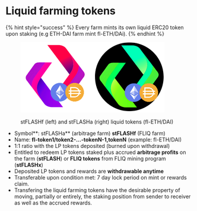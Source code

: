 # Liquid farming tokens

{% hint style="success" %}
Every farm mints its own liquid ERC20 token upon staking (e.g ETH-DAI farm mint fl-ETH/DAi).
{% endhint %}

<figure><img src="../../.gitbook/assets/FLASHLA(1).drawio(2).png" alt=""><figcaption><p>stFLASHf (left) and stFLASHa (right) liquid tokens (fl-ETH/DAI)</p></figcaption></figure>

* Symbol**: stFLASHa** (arbitrage farm) **stFLASHf** (FLIQ farm)
* Name: **fl-token1/token2-...-tokenN-1,tokenN** (example: fl-ETH/DAI)
* 1:1 ratio with the LP tokens deposited (burned upon withdrawal)
* Entitled to redeem LP tokens staked plus accrued **arbitrage profits** on the farm (**stFLASH**) or **FLIQ tokens** from FLIQ mining program (**stFLASHx**)
* Deposited LP tokens and rewards are **withdrawable anytime**
* Transferable upon condition met: 7 day lock period on mint or rewards claim.
* Transfering the liquid farming tokens have the desirable property of moving, partially or entirely, the staking position from sender to receiver as well as the accrued rewards.
